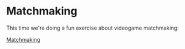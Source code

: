 # Matchmaking

This time we're doing a fun exercise about videogame matchmaking:

[Matchmaking](https://github.com/davidwhitney/CodeDojos/tree/master/MatchMaking)
